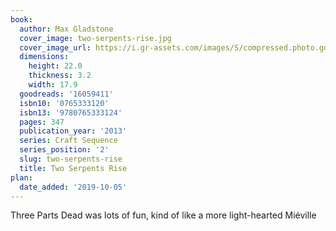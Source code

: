 ```yaml
---
book:
  author: Max Gladstone
  cover_image: two-serpents-rise.jpg
  cover_image_url: https://i.gr-assets.com/images/S/compressed.photo.goodreads.com/books/1355469010l/16059411._SX98_.jpg
  dimensions:
    height: 22.0
    thickness: 3.2
    width: 17.9
  goodreads: '16059411'
  isbn10: '0765333120'
  isbn13: '9780765333124'
  pages: 347
  publication_year: '2013'
  series: Craft Sequence
  series_position: '2'
  slug: two-serpents-rise
  title: Two Serpents Rise
plan:
  date_added: '2019-10-05'
---
```


Three Parts Dead was lots of fun, kind of like a more light-hearted Miéville
